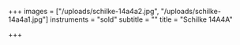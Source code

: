+++
images = ["/uploads/schilke-14a4a2.jpg", "/uploads/schilke-14a4a1.jpg"]
instruments = "sold"
subtitle = ""
title = "Schilke 14A4A"

+++
